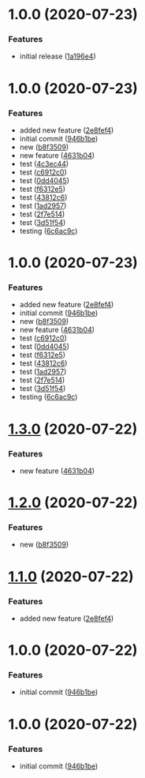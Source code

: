 # 1.0.0 (2020-07-23)


### Features

* initial release ([1a196e4](https://github.com/abstracter-io/winston-logger/commit/1a196e44a4588e4f66db1a1ddbd46cf987c150ce))

# 1.0.0 (2020-07-23)


### Features

* added new feature ([2e8fef4](https://github.com/abstracter-io/winston-logger/commit/2e8fef4e1615fa12235b3b79658d0f7bf644406b))
* initial commit ([946b1be](https://github.com/abstracter-io/winston-logger/commit/946b1bec3fe6170fc1184b3374b3daa504ca2af9))
* new ([b8f3509](https://github.com/abstracter-io/winston-logger/commit/b8f350936cdf283f682fd5b3d7ef88c0c1926c3a))
* new feature ([4631b04](https://github.com/abstracter-io/winston-logger/commit/4631b04f771ed494e7a8e59e36585a2cd113f032))
* test ([4c3ec44](https://github.com/abstracter-io/winston-logger/commit/4c3ec44eff05154998c14c9509347e5132182d6e))
* test ([c6912c0](https://github.com/abstracter-io/winston-logger/commit/c6912c0cd6d2f89c1e1a704169e9e890e61c6998))
* test ([0dd4045](https://github.com/abstracter-io/winston-logger/commit/0dd40452bf7ece20d24aea657e461b65720e5a0c))
* test ([f6312e5](https://github.com/abstracter-io/winston-logger/commit/f6312e5de5ea8e218b8d731e0e0db832e13694e9))
* test ([43812c6](https://github.com/abstracter-io/winston-logger/commit/43812c61ccd9494799c77ca164aa484ad9db6c7e))
* test ([1ad2957](https://github.com/abstracter-io/winston-logger/commit/1ad2957f48cb6d0896d2b8350274c53e5875a125))
* test ([2f7e514](https://github.com/abstracter-io/winston-logger/commit/2f7e5142a3470f470094386fb5ae1ab2878a9595))
* test ([3d51f54](https://github.com/abstracter-io/winston-logger/commit/3d51f546e3db9ca3f80698b2c0fcf7a10046b0af))
* testing ([6c6ac9c](https://github.com/abstracter-io/winston-logger/commit/6c6ac9c810940e521f3bf998bca1c9feb3ae7ba9))

# 1.0.0 (2020-07-23)


### Features

* added new feature ([2e8fef4](https://github.com/abstracter-io/winston-logger/commit/2e8fef4e1615fa12235b3b79658d0f7bf644406b))
* initial commit ([946b1be](https://github.com/abstracter-io/winston-logger/commit/946b1bec3fe6170fc1184b3374b3daa504ca2af9))
* new ([b8f3509](https://github.com/abstracter-io/winston-logger/commit/b8f350936cdf283f682fd5b3d7ef88c0c1926c3a))
* new feature ([4631b04](https://github.com/abstracter-io/winston-logger/commit/4631b04f771ed494e7a8e59e36585a2cd113f032))
* test ([c6912c0](https://github.com/abstracter-io/winston-logger/commit/c6912c0cd6d2f89c1e1a704169e9e890e61c6998))
* test ([0dd4045](https://github.com/abstracter-io/winston-logger/commit/0dd40452bf7ece20d24aea657e461b65720e5a0c))
* test ([f6312e5](https://github.com/abstracter-io/winston-logger/commit/f6312e5de5ea8e218b8d731e0e0db832e13694e9))
* test ([43812c6](https://github.com/abstracter-io/winston-logger/commit/43812c61ccd9494799c77ca164aa484ad9db6c7e))
* test ([1ad2957](https://github.com/abstracter-io/winston-logger/commit/1ad2957f48cb6d0896d2b8350274c53e5875a125))
* test ([2f7e514](https://github.com/abstracter-io/winston-logger/commit/2f7e5142a3470f470094386fb5ae1ab2878a9595))
* test ([3d51f54](https://github.com/abstracter-io/winston-logger/commit/3d51f546e3db9ca3f80698b2c0fcf7a10046b0af))
* testing ([6c6ac9c](https://github.com/abstracter-io/winston-logger/commit/6c6ac9c810940e521f3bf998bca1c9feb3ae7ba9))

# [1.3.0](https://github.com/abstracter-io/winston-logger/compare/v1.2.0...v1.3.0) (2020-07-22)


### Features

* new feature ([4631b04](https://github.com/abstracter-io/winston-logger/commit/4631b04f771ed494e7a8e59e36585a2cd113f032))

# [1.2.0](https://github.com/abstracter-io/winston-logger/compare/v1.1.0...v1.2.0) (2020-07-22)


### Features

* new ([b8f3509](https://github.com/abstracter-io/winston-logger/commit/b8f350936cdf283f682fd5b3d7ef88c0c1926c3a))

# [1.1.0](https://github.com/abstracter-io/winston-logger/compare/v1.0.0...v1.1.0) (2020-07-22)


### Features

* added new feature ([2e8fef4](https://github.com/abstracter-io/winston-logger/commit/2e8fef4e1615fa12235b3b79658d0f7bf644406b))

# 1.0.0 (2020-07-22)


### Features

* initial commit ([946b1be](https://github.com/abstracter-io/winston-logger/commit/946b1bec3fe6170fc1184b3374b3daa504ca2af9))

# 1.0.0 (2020-07-22)


### Features

* initial commit ([946b1be](https://github.com/abstracter-io/winston-logger/commit/946b1bec3fe6170fc1184b3374b3daa504ca2af9))
